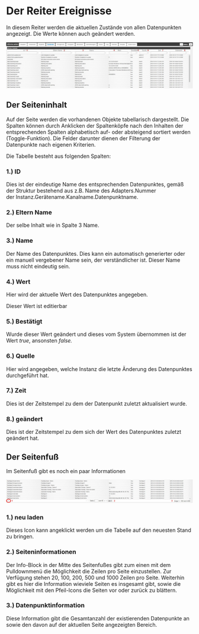 # Der Reiter Ereignisse

In diesem Reiter werden die aktuellen Zustände von allen Datenpunkten angezeigt. Die Werte können auch geändert werden.

![iobroker_admin_states_columns](img/tab-events_States_columns.jpg)

## Der Seiteninhalt

Auf der Seite werden die vorhandenen Objekte tabellarisch dargestellt. Die Spalten können durch Anklicken der Spaltenköpfe nach den Inhalten der entsprechenden Spalten alphabetisch auf- oder absteigend sortiert werden (Toggle-Funktion). Die Felder darunter dienen der Filterung der Datenpunkte nach eigenen Kriterien.

Die Tabelle besteht aus folgenden Spalten:

### **1.) ID**

Dies ist der eindeutige Name des entsprechenden Datenpunktes, gemäß der Struktur bestehend aus z.B. Name des Adapters.Nummer der Instanz.Gerätename.Kanalname.Datenpunktname.

### **2.) Eltern Name**

Der selbe Inhalt wie in Spalte 3 Name.

### **3.) Name**

Der Name des Datenpunktes. Dies kann ein automatisch generierter oder ein manuell 
vergebener Name sein, der verständlicher ist. Dieser Name muss nicht eindeutig sein.

### **4.) Wert**

Hier wird der aktuelle Wert des Datenpunktes angegeben.

Dieser Wert ist editierbar

### **5.) Bestätigt**

Wurde dieser Wert geändert und dieses vom System übernommen ist der Wert _true_, ansonsten _false._

### **6.) Quelle**

Hier wird angegeben, welche Instanz die letzte Änderung des Datenpunktes durchgeführt hat.

### **7.) Zeit**

Dies ist der Zeitstempel zu dem der Datenpunkt zuletzt aktualisiert wurde.

### **8.) geändert**

Dies ist der Zeitstempel zu dem sich der Wert des Datenpunktes zuletzt geändert hat.

## Der Seitenfuß

Im Seitenfuß gibt es noch ein paar Informationen 

![iobroker_admin_states_footer](img/tab-events_States_footer.jpg)

### **1.) neu laden**

Dieses Icon kann angeklickt werden um die Tabelle auf den neuesten Stand zu bringen.

### **2.) Seiteninformationen**

Der Info-Block in der Mitte des Seitenfußes gibt zum einen mit dem Pulldownmenü die 
Möglichkeit die Zeilen pro Seite einzustellen. Zur Verfügung stehen 20, 100, 200, 500 und 1000 
Zeilen pro Seite. Weiterhin gibt es hier die Information wieviele Seiten es insgesamt gibt, 
sowie die Möglichkeit mit den Pfeil-Icons die Seiten vor oder zurück zu blättern.

### **3.) Datenpunktinformation**

Diese Information gibt die Gesamtanzahl der existierenden Datenpunkte an sowie den davon auf der aktuellen Seite angezeigten Bereich.